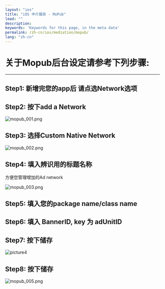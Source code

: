 ```yaml
---
layout: "ios"
title: "iOS 中介服务 - MoPub"
lead: ""
description:
keywords: 'Keywords for this page, in the meta data'
permalink: /zh-cn/ios/mediation/mopub/
lang: "zh-cn"
---
```

# 关于Mopub后台设定请参考下列步骤:
---

## Step1: 新增完您的app后 请点选Network选项

## Step2: 按下add a Network

![mopub_001.png]


## Step3: 选择Custom Native Network

![mopub_002.png]


## Step4: 填入辨识用的标题名称
方便您管理增加的Ad network

![mopub_003.png]


## Step5: 填入您的package name/class name

## Step6: 填入 BannerID, key 为 adUnitID

## Step7: 按下储存

![picture4]


## Step8: 按下储存

![mopub_005.png]




[mopub_001.png]: {{site.imgurl}}/Mopub_001.png
[mopub_002.png]: {{site.imgurl}}/Mopub_002.png
[mopub_003.png]: {{site.imgurl}}/Mopub_003.png
[picture4]: {{site.imgurl}}/Mopub_004-i.png
[mopub_005.png]: {{site.imgurl}}/Mopub_005.png
